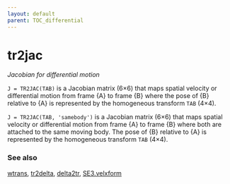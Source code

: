 ```yaml
---
layout: default
parent: TOC_differential
---
```

# tr2jac
_Jacobian for differential motion_


```J = TR2JAC(TAB)``` is a Jacobian matrix (6&times;6) that maps spatial velocity or
differential motion from frame {A} to frame {B} where the pose of {B}
relative to {A} is represented by the homogeneous transform `TAB` (4&times;4).


```J = TR2JAC(TAB, 'samebody')``` is a Jacobian matrix (6&times;6) that maps spatial
velocity or differential motion from frame {A} to frame {B} where both
are attached to the same moving body.  The pose of {B} relative to {A} is
represented by the homogeneous transform `TAB` (4&times;4).
### See also

[wtrans](wtrans.md), [tr2delta](tr2delta.md), [delta2tr](delta2tr.md), [SE3.velxform](SE3.velxform.md)

